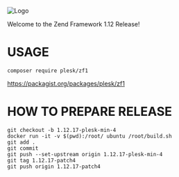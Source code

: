 ![Logo](http://framework.zend.com/images/logos/ZendFramework-logo.png)

Welcome to the Zend Framework 1.12 Release! 

USAGE
=====

```
composer require plesk/zf1
```

https://packagist.org/packages/plesk/zf1

HOW TO PREPARE RELEASE
======================

```
git checkout -b 1.12.17-plesk-min-4
docker run -it -v $(pwd):/root/ ubuntu /root/build.sh
git add .
git commit
git push --set-upstream origin 1.12.17-plesk-min-4
git tag 1.12.17-patch4
git push origin 1.12.17-patch4
```
